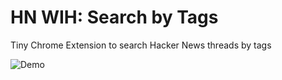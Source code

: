 # HN WIH: Search by Tags
Tiny Chrome Extension to search Hacker News threads by tags

![Demo](https://i.imgur.com/C0PCwdR.gif)
